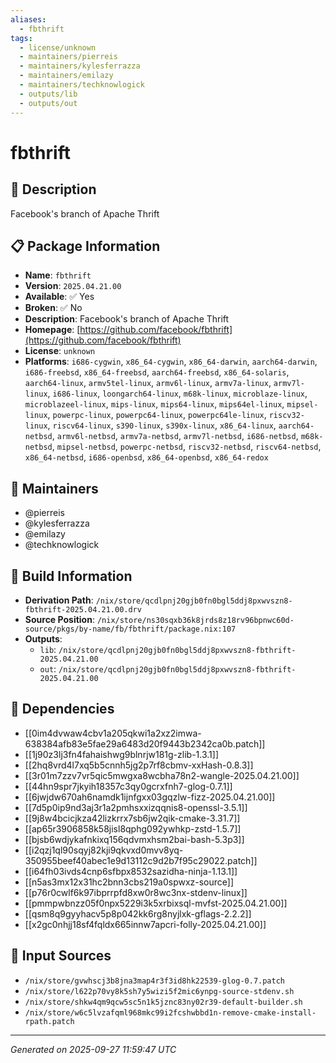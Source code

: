 ```yaml
---
aliases:
  - fbthrift
tags:
  - license/unknown
  - maintainers/pierreis
  - maintainers/kylesferrazza
  - maintainers/emilazy
  - maintainers/techknowlogick
  - outputs/lib
  - outputs/out
---
```


# fbthrift

## 📝 Description

Facebook's branch of Apache Thrift

## 📋 Package Information

- **Name**: `fbthrift`
- **Version**: `2025.04.21.00`
- **Available**: ✅ Yes
- **Broken**: ✅ No
- **Description**: Facebook's branch of Apache Thrift
- **Homepage**: [https://github.com/facebook/fbthrift](https://github.com/facebook/fbthrift)
- **License**: `unknown`
- **Platforms**: `i686-cygwin`, `x86_64-cygwin`, `x86_64-darwin`, `aarch64-darwin`, `i686-freebsd`, `x86_64-freebsd`, `aarch64-freebsd`, `x86_64-solaris`, `aarch64-linux`, `armv5tel-linux`, `armv6l-linux`, `armv7a-linux`, `armv7l-linux`, `i686-linux`, `loongarch64-linux`, `m68k-linux`, `microblaze-linux`, `microblazeel-linux`, `mips-linux`, `mips64-linux`, `mips64el-linux`, `mipsel-linux`, `powerpc-linux`, `powerpc64-linux`, `powerpc64le-linux`, `riscv32-linux`, `riscv64-linux`, `s390-linux`, `s390x-linux`, `x86_64-linux`, `aarch64-netbsd`, `armv6l-netbsd`, `armv7a-netbsd`, `armv7l-netbsd`, `i686-netbsd`, `m68k-netbsd`, `mipsel-netbsd`, `powerpc-netbsd`, `riscv32-netbsd`, `riscv64-netbsd`, `x86_64-netbsd`, `i686-openbsd`, `x86_64-openbsd`, `x86_64-redox`
## 👥 Maintainers

- @pierreis
- @kylesferrazza
- @emilazy
- @techknowlogick


## 🔧 Build Information

- **Derivation Path**: `/nix/store/qcdlpnj20gjb0fn0bgl5ddj8pxwvszn8-fbthrift-2025.04.21.00.drv`
- **Source Position**: `/nix/store/ns30sqxb36k8jrds8z18rv96bpnwc60d-source/pkgs/by-name/fb/fbthrift/package.nix:107`
- **Outputs**:
  - `lib`:  `/nix/store/qcdlpnj20gjb0fn0bgl5ddj8pxwvszn8-fbthrift-2025.04.21.00`
  - `out`:  `/nix/store/qcdlpnj20gjb0fn0bgl5ddj8pxwvszn8-fbthrift-2025.04.21.00`

## 🔗 Dependencies

- [[0im4dvwaw4cbv1a205qkwi1a2xz2imwa-638384afb83e5fae29a6483d20f9443b2342ca0b.patch]]
- [[1j90z3lj3fn4fahaishwg9blnrjw181g-zlib-1.3.1]]
- [[2hq8vrd4l7xq5b5cnnh5jg2p7rf8cbmv-xxHash-0.8.3]]
- [[3r01m7zzv7vr5qic5mwgxa8wcbha78n2-wangle-2025.04.21.00]]
- [[44hn9spr7jkyih18357c3qy0gcrxfnh7-glog-0.7.1]]
- [[6jwjdw670ah6namdk1ijnfgxx03gqzlw-fizz-2025.04.21.00]]
- [[7d5p0ip9nd3aj3r1a2pmhsxxizqqnis8-openssl-3.5.1]]
- [[9j8w4bcicjkza42lizkrrx7sb6jw2qik-cmake-3.31.7]]
- [[ap65r3906858k58jisl8qphg092ywhkp-zstd-1.5.7]]
- [[bjsb6wdjykafnkixq156qdvmxhsm2bai-bash-5.3p3]]
- [[i2qzj1ql90sqyj82kji9qkvxd0mvv8yq-350955beef40abec1e9d13112c9d2b7f95c29022.patch]]
- [[i64fh03ivds4cnp6sfbpx8532sazidha-ninja-1.13.1]]
- [[n5as3mx12x31hc2bnn3cbs219a0spwxz-source]]
- [[p76r0cwlf6k97ibprrpfd8xw0r8wc3nx-stdenv-linux]]
- [[pmmpwbnzz05f0npx5229i3k5xrbixsql-mvfst-2025.04.21.00]]
- [[qsm8q9gyyhacv5p8p042kk6rg8nyjlxk-gflags-2.2.2]]
- [[x2gc0nhjj18sf4fqldx665innw7apcri-folly-2025.04.21.00]]

## 📁 Input Sources

- `/nix/store/gvwhscj3b8jna3map4r3f3id8hk22539-glog-0.7.patch`
- `/nix/store/l622p70vy8k5sh7y5wizi5f2mic6ynpg-source-stdenv.sh`
- `/nix/store/shkw4qm9qcw5sc5n1k5jznc83ny02r39-default-builder.sh`
- `/nix/store/w6c5lvzafqml968mkc99i2fcshwbbd1n-remove-cmake-install-rpath.patch`

---
*Generated on 2025-09-27 11:59:47 UTC*
